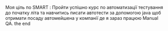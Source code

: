 Моя ціль по SMART
:
Пройти успішно курс по автоматизації тестування до початку літа та навчитись писати автотести за допомогою java щоб отримати посаду автомейшена у компанії де я зараз працюю Manual QA.
the end